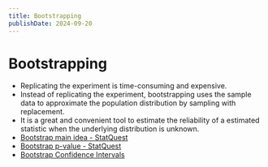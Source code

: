 ```yaml
---
title: Bootstrapping
publishDate: 2024-09-20
---
```


# Bootstrapping

- Replicating the experiment is time-consuming and expensive.
- Instead of replicating the experiment, bootstrapping uses the sample data to approximate the population distribution by sampling with replacement.
- It is a great and convenient tool to estimate the reliability of a estimated statistic when the underlying distribution is unknown.
- [Bootstrap main idea - StatQuest](https://www.youtube.com/watch?v=Xz0x-8-cgaQ)
- [Bootstrap p-value - StatQuest](https://www.youtube.com/watch?v=N4ZQQqyIf6k)
- [Bootstrap Confidence Intervals](https://acclab.github.io/bootstrap-confidence-intervals.html)
